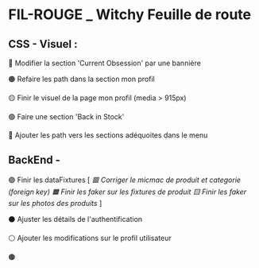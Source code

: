 # FIL-ROUGE _ Witchy Feuille de route 

## CSS - Visuel : 

🔴 Modifier la section 'Current Obsession' par une bannière 

🟠 Refaire les path dans la section mon profil 

🟡 Finir le visuel de la page mon profil (media > 915px) 

🟢  Faire une section 'Back in Stock' 

🔵 Ajouter les path vers les sections adéquoites dans le menu

## BackEnd - 

🟣 Finir les dataFixtures 
   [ *🟥 Corriger le micmac de produit et categorie (foreign key)
    🟧 Finir les faker sur les fixtures de produit
    🟨 Finir les faker sur les photos des produits* ]
    
⚫️ Ajuster les détails de l'authentification

⚪️ Ajouter les modifications sur le profil utilisateur 

🟤  
